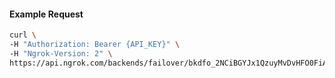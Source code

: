 
#### Example Request
```bash
curl \
-H "Authorization: Bearer {API_KEY}" \
-H "Ngrok-Version: 2" \
https://api.ngrok.com/backends/failover/bkdfo_2NCiBGYJx1QzuyMvDvHFO0FiAtz
